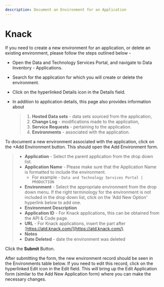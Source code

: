 ```yaml
---
description: Document an Environment for an Application
---
```


# Knack

If you need to create a new environment for an application, or delete an existing environment, please follow the steps outlined below -

* Open the Data and Technology Services Portal, and navigate to Data Inventory - Applications. 
* Search for the application for which you will create or delete the environment.
* Click on the hyperlinked Details icon in the Details field.
* In addition to application details, this page also provides information about

  > 1. **Hosted Data sets** - data sets sourced from the application, 
  > 2. **Change Log** - modifications made to the application, 
  > 3. **Service Requests** - pertaining to the application. 
  > 4. **Environments** - associated with the application.

To document a new environment associated with the application, click on the +Add Environment button. This should open the Add Environment form.

> * **Application** - Select the parent application from the drop down list.
> * **Application Name** - Please make sure that the Application Name is formatted to include the environment. 
>   * For example - `Data and Technology Services Portal | PRODUCTION`
> * **Environment** - Select the appropriate environment from the drop down menu. If the right terminology for the environment is not included in the drop down list, click on the 'Add New Option' hyperlink below to add one.
> * **Environment Description**
> * **Application ID** - For Knack applications, this can be obtained from the API & Code page. 
> * **URL** - For Knack applications, insert the part after [https://atd.knack.com/](https://atd.knack.com/).
> * **Notes** 
> * **Date Deleted** - date the environment was deleted

Click the **Submit** Button.

After submitting the form, the new environment record should be seen in the Environments table below. If you need to edit this record, click on the hyperlinked Edit icon in the Edit field. This will bring up the Edit Application form \(similar to the Add New Application form\) where you can make the necessary changes.

